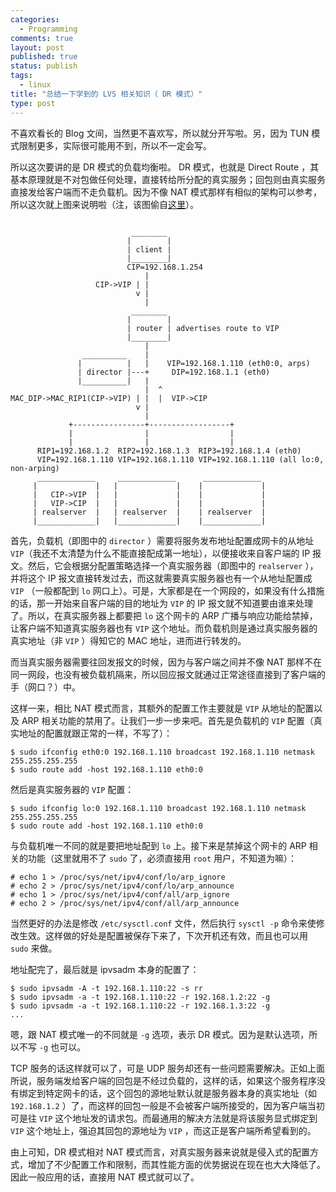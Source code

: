 ```yaml
---
categories:
  - Programming
comments: true
layout: post
published: true
status: publish
tags:
  - linux
title: "总结一下学到的 LVS 相关知识（ DR 模式）"
type: post
---
```


不喜欢看长的 Blog 文间，当然更不喜欢写，所以就分开写啦。另，因为 TUN 模式限制更多，实际很可能用不到，所以不一定会写。

所以这次要讲的是 DR 模式的负载均衡啦。 DR 模式，也就是 Direct Route ，其基本原理就是不对包做任何处理，直接转给所分配的真实服务；回包则由真实服务直接发给客户端而不走负载机。因为不像 NAT 模式那样有相似的架构可以参考，所以这次就上图来说明啦（注，该图偷自[这里](http://www.austintek.com/LVS/LVS-HOWTO/HOWTO/LVS-HOWTO.LVS-DR.html)）。

``` plain

                           ________
                          |        |
                          | client |
                          |________|
                          CIP=192.168.1.254
                              |
                   CIP->VIP | |
                            v |
                              |
                           ________
                          |        |
                          | router | advertises route to VIP
                          |________|
                              |
                __________    |
               |          |   |    VIP=192.168.1.110 (eth0:0, arps)
               | director |---+     DIP=192.168.1.1 (eth0)
               |__________|   |
                              |  ^
MAC_DIP->MAC_RIP1(CIP->VIP) | |  |  VIP->CIP
                            v |
                              |
             +----------------+------------------+
             |                |                  |
             |                |                  |
      RIP1=192.168.1.2  RIP2=192.168.1.3  RIP3=192.168.1.4 (eth0)
      VIP=192.168.1.110 VIP=192.168.1.110 VIP=192.168.1.110 (all lo:0, non-arping)
      _____________     _____________      _____________
     |             |   |             |    |             |
     |   CIP->VIP  |   |             |    |             |
     |   VIP->CIP  |   |             |    |             |
     | realserver  |   | realserver  |    | realserver  |
     |_____________|   |_____________|    |_____________|

```

首先，负载机（即图中的 `director` ）需要将服务发布地址配置成网卡的从地址 `VIP`（我还不太清楚为什么不能直接配成第一地址），以便接收来自客户端的 IP 报文。然后，它会根据分配置策略选择一个真实服务器（即图中的 `realserver` ），并将这个 IP 报文直接转发过去，而这就需要真实服务器也有一个从地址配置成 `VIP` （一般都配到 `lo` 网口上）。可是，大家都是在一个网段的，如果没有什么措施的话，那一开始来自客户端的目的地址为 `VIP` 的 IP 报文就不知道要由谁来处理了。所以，在真实服务器上都要把 `lo` 这个网卡的 ARP 广播与响应功能给禁掉，让客户端不知道真实服务器也有 `VIP` 这个地址。而负载机则是通过真实服务器的真实地址（非 `VIP` ）得知它的 MAC 地址，进而进行转发的。

而当真实服务器需要往回发报文的时候，因为与客户端之间并不像 NAT 那样不在同一网段，也没有被负载机隔来，所以回应报文就通过正常途径直接到了客户端的手（网口？）中。

这样一来，相比 NAT 模式而言，其额外的配置工作主要就是 `VIP` 从地址的配置以及 ARP 相关功能的禁用了。让我们一步一步来吧。首先是负载机的 `VIP` 配置（真实地址的配置就跟正常的一样，不写了）：

```
$ sudo ifconfig eth0:0 192.168.1.110 broadcast 192.168.1.110 netmask 255.255.255.255
$ sudo route add -host 192.168.1.110 eth0:0
```

然后是真实服务器的 `VIP` 配置：

```
$ sudo ifconfig lo:0 192.168.1.110 broadcast 192.168.1.110 netmask 255.255.255.255
$ sudo route add -host 192.168.1.110 eth0:0
```

与负载机唯一不同的就是要把地址配到 `lo` 上。接下来是禁掉这个网卡的 ARP 相关的功能（这里就用不了 `sudo` 了，必须直接用 `root` 用户，不知道为嘛）：

```
# echo 1 > /proc/sys/net/ipv4/conf/lo/arp_ignore
# echo 2 > /proc/sys/net/ipv4/conf/lo/arp_announce
# echo 1 > /proc/sys/net/ipv4/conf/all/arp_ignore
# echo 2 > /proc/sys/net/ipv4/conf/all/arp_announce
```

当然更好的办法是修改 `/etc/sysctl.conf` 文件，然后执行 `sysctl -p` 命令来使修改生效。这样做的好处是配置被保存下来了，下次开机还有效，而且也可以用 `sudo` 来做。

地址配完了，最后就是 ipvsadm 本身的配置了：

```
$ sudo ipvsadm -A -t 192.168.1.110:22 -s rr
$ sudo ipvsadm -a -t 192.168.1.110:22 -r 192.168.1.2:22 -g
$ sudo ipvsadm -a -t 192.168.1.110:22 -r 192.168.1.3:22 -g
...
```

嗯，跟 NAT 模式唯一的不同就是 `-g` 选项，表示 DR 模式。因为是默认选项，所以不写 `-g` 也可以。

TCP 服务的话这样就可以了，可是 UDP 服务却还有一些问题需要解决。正如上面所说，服务端发给客户端的回包是不经过负载的，这样的话，如果这个服务程序没有绑定到特定网卡的话，这个回包的源地址默认就是服务器本身的真实地址（如 `192.168.1.2` ）了，而这样的回包一般是不会被客户端所接受的，因为客户端当初可是往 `VIP` 这个地址发的请求包。而最通用的解决方法就是将该服务显式绑定到 `VIP` 这个地址上，强迫其回包的源地址为 `VIP` ，而这正是客户端所希望看到的。

由上可知，DR 模式相对 NAT 模式而言，对真实服务器来说就是侵入式的配置方式，增加了不少配置工作和限制，而其性能方面的优势据说在现在也大大降低了。因此一般应用的话，直接用 NAT 模式就可以了。
